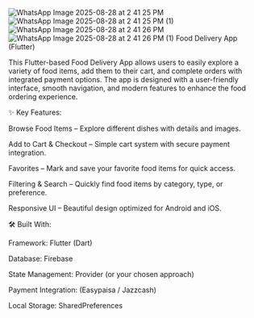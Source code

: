 ![WhatsApp Image 2025-08-28 at 2 41 25 PM](https://github.com/user-attachments/assets/306a00cc-4e27-480d-a5f2-a0772650ec9f)
![WhatsApp Image 2025-08-28 at 2 41 25 PM (1)](https://github.com/user-attachments/assets/a1e46af0-5eab-4e5d-98ec-8c876d46c427)
![WhatsApp Image 2025-08-28 at 2 41 26 PM](https://github.com/user-attachments/assets/70d3c1ed-0fd4-4cbb-b1c7-a37eb4a93083)
![WhatsApp Image 2025-08-28 at 2 41 26 PM (1)](https://github.com/user-attachments/assets/dc85bd4f-421a-482d-9fe3-d4b4eb1821ef)
Food Delivery App (Flutter)

This Flutter-based Food Delivery App allows users to easily explore a variety of food items, add them to their cart, and complete orders with integrated payment options. The app is designed with a user-friendly interface, smooth navigation, and modern features to enhance the food ordering experience.

✨ Key Features:

Browse Food Items – Explore different dishes with details and images.

Add to Cart & Checkout – Simple cart system with secure payment integration.

Favorites – Mark and save your favorite food items for quick access.

Filtering & Search – Quickly find food items by category, type, or preference.

Responsive UI – Beautiful design optimized for Android and iOS.

🛠 Built With:

Framework: Flutter (Dart)

Database: Firebase

State Management: Provider (or your chosen approach)

Payment Integration: (Easypaisa / Jazzcash)

Local Storage: SharedPreferences
